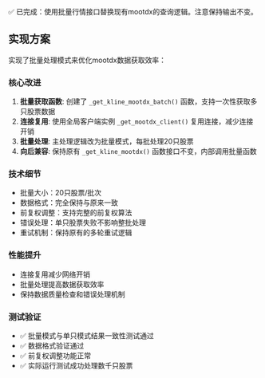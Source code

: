 ✅ 已完成：使用批量行情接口替换现有mootdx的查询逻辑。注意保持输出不变。

## 实现方案

实现了批量处理模式来优化mootdx数据获取效率：

### 核心改进
1. **批量获取函数**: 创建了 `_get_kline_mootdx_batch()` 函数，支持一次性获取多只股票数据
2. **连接复用**: 使用全局客户端实例 `_get_mootdx_client()` 复用连接，减少连接开销
3. **批量处理**: 主处理逻辑改为批量模式，每批处理20只股票
4. **向后兼容**: 保持原有 `_get_kline_mootdx()` 函数接口不变，内部调用批量函数

### 技术细节
- 批量大小：20只股票/批次
- 数据格式：完全保持与原来一致
- 前复权调整：支持完整的前复权算法
- 错误处理：单只股票失败不影响整批处理
- 重试机制：保持原有的多轮重试逻辑

### 性能提升
- 连接复用减少网络开销
- 批量处理提高数据获取效率
- 保持数据质量检查和错误处理机制

### 测试验证
- ✅ 批量模式与单只模式结果一致性测试通过
- ✅ 数据格式验证通过
- ✅ 前复权调整功能正常
- ✅ 实际运行测试成功处理数千只股票